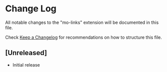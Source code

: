 # Change Log

All notable changes to the "mo-links" extension will be documented in this file.

Check [Keep a Changelog](http://keepachangelog.com/) for recommendations on how to structure this file.

## [Unreleased]

- Initial release